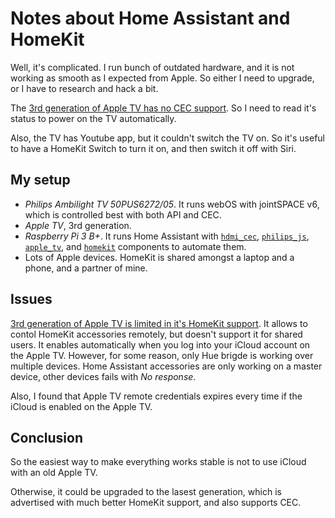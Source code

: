 # Notes about Home Assistant and HomeKit

Well, it's complicated. I run bunch of outdated hardware, and it is not working as smooth as I expected from Apple. So either I need to upgrade, or I have to research and hack a bit.

The [3rd generation of Apple TV has no CEC support](https://www.quora.com/Does-the-Apple-TV-3rd-gen-support-HDMI-CEC-a-k-a-HDMI-Control). So I need to read it's status to power on the TV automatically.

Also, the TV has Youtube app, but it couldn't switch the TV on. So it's useful to have a HomeKit Switch to turn it on, and then switch it off with Siri.

## My setup

* *Philips Ambilight TV 50PUS6272/05*. It runs webOS with jointSPACE v6, which is controlled best with both API and CEC.
* *Apple TV*, 3rd generation.
* *Raspberry Pi 3 B+*. It runs Home Assistant with [`hdmi_cec`][hdmi_cec], [`philips_js`][philips_js], [`apple_tv`][apple_tv], and [`homekit`][homekit] components to automate them.
* Lots of Apple devices. HomeKit is shared amongst a laptop and a phone, and a partner of mine.

## Issues

[3rd generation of Apple TV is limited in it's HomeKit support](https://support.apple.com/en-gb/HT207057). It allows to contol HomeKit accessories remotely, but doesn't support it for shared users. It enables automatically when you log into your iCloud account on the Apple TV. However, for some reason, only Hue brigde is working over multiple devices. Home Assistant accessories are only working on a master device, other devices fails with *No response*.

Also, I found that Apple TV remote credentials expires every time if the iCloud is enabled on the Apple TV.

## Conclusion

So the easiest way to make everything works stable is not to use iCloud with an old Apple TV.

Otherwise, it could be upgraded to the lasest generation, which is advertised with much better HomeKit support, and also supports CEC.

[hdmi_cec]: <https://www.home-assistant.io/components/hdmi_cec/>
[philips_js]: <https://www.home-assistant.io/components/media_player.philips_js/>
[apple_tv]: <https://www.home-assistant.io/components/apple_tv/>
[homekit]: <https://www.home-assistant.io/components/homekit/>

